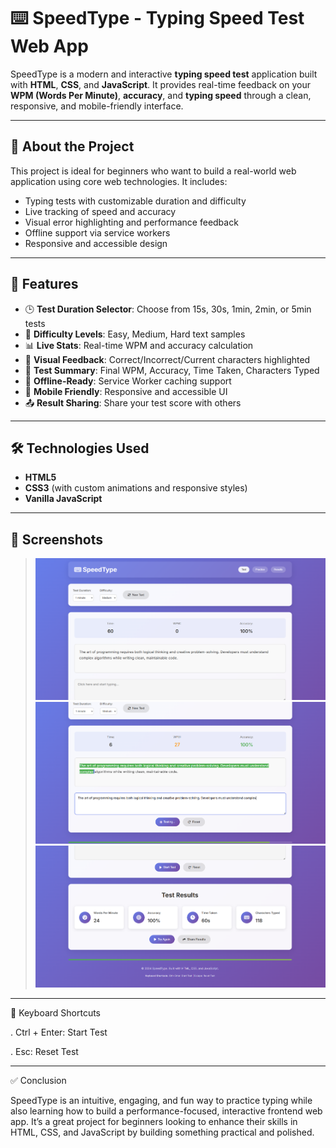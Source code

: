 # ⌨️ SpeedType - Typing Speed Test Web App

SpeedType is a modern and interactive **typing speed test** application built with **HTML**, **CSS**, and **JavaScript**. It provides real-time feedback on your **WPM (Words Per Minute)**, **accuracy**, and **typing speed** through a clean, responsive, and mobile-friendly interface.

---

## 🧠 About the Project

This project is ideal for beginners who want to build a real-world web application using core web technologies. It includes:

- Typing tests with customizable duration and difficulty
- Live tracking of speed and accuracy
- Visual error highlighting and performance feedback
- Offline support via service workers
- Responsive and accessible design

---

## 🚀 Features

- 🕒 **Test Duration Selector**: Choose from 15s, 30s, 1min, 2min, or 5min tests  
- 🎯 **Difficulty Levels**: Easy, Medium, Hard text samples  
- 📊 **Live Stats**: Real-time WPM and accuracy calculation  
- 🎨 **Visual Feedback**: Correct/Incorrect/Current characters highlighted  
- 🏁 **Test Summary**: Final WPM, Accuracy, Time Taken, Characters Typed  
- 💾 **Offline-Ready**: Service Worker caching support  
- 📱 **Mobile Friendly**: Responsive and accessible UI  
- 📤 **Result Sharing**: Share your test score with others  

---

## 🛠️ Technologies Used

- **HTML5**
- **CSS3** (with custom animations and responsive styles)
- **Vanilla JavaScript**
  
---

## 📸 Screenshots

>![img alt](https://github.com/DATTA-KING/Calculating_Typing_Speed/blob/563918e38e1a81d0b3ff7bf7efeb5f12dd242ccc/Output%20Img/Screenshot%20Typing.png)
>![img alt](https://github.com/DATTA-KING/Calculating_Typing_Speed/blob/cf0fb26506f50f61ec327e5b26affc12936c873f/Output%20Img/Screenshot%20Typing_Speed.png)
>![img alt](https://github.com/DATTA-KING/Calculating_Typing_Speed/blob/f62d601bd11516818684c97c2eabecd28421f3e4/Output%20Img/Screenshot%20Typing_Output.png)

---

🧪 Keyboard Shortcuts

. Ctrl + Enter: Start Test

. Esc: Reset Test

---

✅ Conclusion

SpeedType is an intuitive, engaging, and fun way to practice typing while also learning how to build a performance-focused, interactive frontend web app. It’s a great project for beginners looking to enhance their skills in HTML, CSS, and JavaScript by building something practical and polished.

